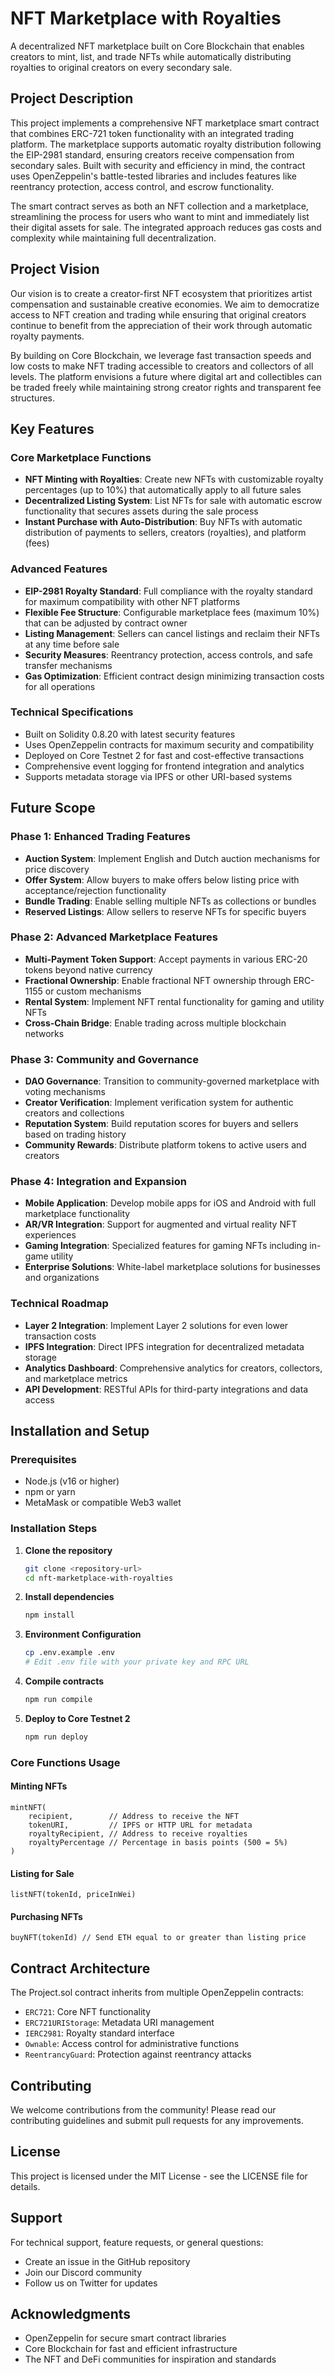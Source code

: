 # NFT Marketplace with Royalties

A decentralized NFT marketplace built on Core Blockchain that enables creators to mint, list, and trade NFTs while automatically distributing royalties to original creators on every secondary sale.

## Project Description

This project implements a comprehensive NFT marketplace smart contract that combines ERC-721 token functionality with an integrated trading platform. The marketplace supports automatic royalty distribution following the EIP-2981 standard, ensuring creators receive compensation from secondary sales. Built with security and efficiency in mind, the contract uses OpenZeppelin's battle-tested libraries and includes features like reentrancy protection, access control, and escrow functionality.

The smart contract serves as both an NFT collection and a marketplace, streamlining the process for users who want to mint and immediately list their digital assets for sale. The integrated approach reduces gas costs and complexity while maintaining full decentralization.

## Project Vision

Our vision is to create a creator-first NFT ecosystem that prioritizes artist compensation and sustainable creative economies. We aim to democratize access to NFT creation and trading while ensuring that original creators continue to benefit from the appreciation of their work through automatic royalty payments.

By building on Core Blockchain, we leverage fast transaction speeds and low costs to make NFT trading accessible to creators and collectors of all levels. The platform envisions a future where digital art and collectibles can be traded freely while maintaining strong creator rights and transparent fee structures.

## Key Features

### Core Marketplace Functions
- **NFT Minting with Royalties**: Create new NFTs with customizable royalty percentages (up to 10%) that automatically apply to all future sales
- **Decentralized Listing System**: List NFTs for sale with automatic escrow functionality that secures assets during the sale process
- **Instant Purchase with Auto-Distribution**: Buy NFTs with automatic distribution of payments to sellers, creators (royalties), and platform (fees)

### Advanced Features
- **EIP-2981 Royalty Standard**: Full compliance with the royalty standard for maximum compatibility with other NFT platforms
- **Flexible Fee Structure**: Configurable marketplace fees (maximum 10%) that can be adjusted by contract owner
- **Listing Management**: Sellers can cancel listings and reclaim their NFTs at any time before sale
- **Security Measures**: Reentrancy protection, access controls, and safe transfer mechanisms
- **Gas Optimization**: Efficient contract design minimizing transaction costs for all operations

### Technical Specifications
- Built on Solidity 0.8.20 with latest security features
- Uses OpenZeppelin contracts for maximum security and compatibility
- Deployed on Core Testnet 2 for fast and cost-effective transactions
- Comprehensive event logging for frontend integration and analytics
- Supports metadata storage via IPFS or other URI-based systems

## Future Scope

### Phase 1: Enhanced Trading Features
- **Auction System**: Implement English and Dutch auction mechanisms for price discovery
- **Offer System**: Allow buyers to make offers below listing price with acceptance/rejection functionality
- **Bundle Trading**: Enable selling multiple NFTs as collections or bundles
- **Reserved Listings**: Allow sellers to reserve NFTs for specific buyers

### Phase 2: Advanced Marketplace Features
- **Multi-Payment Token Support**: Accept payments in various ERC-20 tokens beyond native currency
- **Fractional Ownership**: Enable fractional NFT ownership through ERC-1155 or custom mechanisms
- **Rental System**: Implement NFT rental functionality for gaming and utility NFTs
- **Cross-Chain Bridge**: Enable trading across multiple blockchain networks

### Phase 3: Community and Governance
- **DAO Governance**: Transition to community-governed marketplace with voting mechanisms
- **Creator Verification**: Implement verification system for authentic creators and collections
- **Reputation System**: Build reputation scores for buyers and sellers based on trading history
- **Community Rewards**: Distribute platform tokens to active users and creators

### Phase 4: Integration and Expansion
- **Mobile Application**: Develop mobile apps for iOS and Android with full marketplace functionality
- **AR/VR Integration**: Support for augmented and virtual reality NFT experiences
- **Gaming Integration**: Specialized features for gaming NFTs including in-game utility
- **Enterprise Solutions**: White-label marketplace solutions for businesses and organizations

### Technical Roadmap
- **Layer 2 Integration**: Implement Layer 2 solutions for even lower transaction costs
- **IPFS Integration**: Direct IPFS integration for decentralized metadata storage
- **Analytics Dashboard**: Comprehensive analytics for creators, collectors, and marketplace metrics
- **API Development**: RESTful APIs for third-party integrations and data access

## Installation and Setup

### Prerequisites
- Node.js (v16 or higher)
- npm or yarn
- MetaMask or compatible Web3 wallet

### Installation Steps

1. **Clone the repository**
   ```bash
   git clone <repository-url>
   cd nft-marketplace-with-royalties
   ```

2. **Install dependencies**
   ```bash
   npm install
   ```

3. **Environment Configuration**
   ```bash
   cp .env.example .env
   # Edit .env file with your private key and RPC URL
   ```

4. **Compile contracts**
   ```bash
   npm run compile
   ```

5. **Deploy to Core Testnet 2**
   ```bash
   npm run deploy
   ```

### Core Functions Usage

#### Minting NFTs
```solidity
mintNFT(
    recipient,        // Address to receive the NFT
    tokenURI,         // IPFS or HTTP URL for metadata
    royaltyRecipient, // Address to receive royalties
    royaltyPercentage // Percentage in basis points (500 = 5%)
)
```

#### Listing for Sale
```solidity
listNFT(tokenId, priceInWei)
```

#### Purchasing NFTs
```solidity
buyNFT(tokenId) // Send ETH equal to or greater than listing price
```

## Contract Architecture

The Project.sol contract inherits from multiple OpenZeppelin contracts:
- `ERC721`: Core NFT functionality
- `ERC721URIStorage`: Metadata URI management
- `IERC2981`: Royalty standard interface
- `Ownable`: Access control for administrative functions
- `ReentrancyGuard`: Protection against reentrancy attacks

## Contributing

We welcome contributions from the community! Please read our contributing guidelines and submit pull requests for any improvements.

## License

This project is licensed under the MIT License - see the LICENSE file for details.

## Support

For technical support, feature requests, or general questions:
- Create an issue in the GitHub repository
- Join our Discord community
- Follow us on Twitter for updates

## Acknowledgments

- OpenZeppelin for secure smart contract libraries
- Core Blockchain for fast and efficient infrastructure
- The NFT and DeFi communities for inspiration and standards
